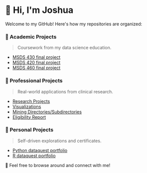 # 👋 Hi, I'm Joshua

Welcome to my GitHub! Here's how my repositories are organized:

### 📘 Academic Projects
> Coursework from my data science education.
- [MSDS 430 final project](https://github.com/jep9731/academic-MSDS430-final-project)
- [MSDS 420 final project](https://github.com/jep9731/academic-MSDS420-coursework)
- [MSDS 460 final project](https://github.com/jep9731/academic-MSDS460-final-project)

### 💼 Professional Projects
> Real-world applications from clinical research.
- [Research Projects](https://github.com/jep9731/professional-research-projects)
- [Visualizations](https://github.com/jep9731/profressional-visualizations)
- [Mining Directories/Subdirectories](https://github.com/jep9731/professional-mining-directories)
- [Eligibility Report](https://github.com/jep9731/professional-eligibility-report)

### 🧪 Personal Projects
> Self-driven explorations and certificates.
- [Python dataquest portfolio](https://github.com/jep9731/personal-python-dataquest-portfolio)
- [R dataquest portfolio](https://github.com/jep9731/personal-r-dataquest-portfolio)

🧠 Feel free to browse around and connect with me!
